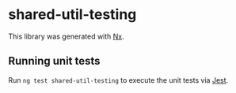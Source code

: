# shared-util-testing

This library was generated with [Nx](https://nx.dev).

## Running unit tests

Run `ng test shared-util-testing` to execute the unit tests via [Jest](https://jestjs.io).
